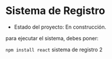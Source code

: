 <h1>Sistema de Registro</h1>

- Estado del proyecto: En construcción.

para ejecutar el sistema, debes poner:

```npm install react```
sistema de registro 2
